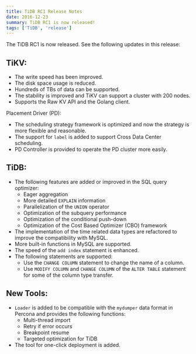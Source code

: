 ```yaml
---
title: TiDB RC1 Release Notes
date: 2016-12-23
summary: TiDB RC1 is now released!
tags: ['TiDB', 'release']
---
```


The TiDB RC1 is now released. See the following updates in this release:


## TiKV:
+ The write speed has been improved.
+ The disk space usage is reduced.
+ Hundreds of TBs of data can be supported.  
+ The stability is improved and TiKV can support a cluster with 200 nodes.
+ Supports the Raw KV API and the Golang client.

Placement Driver (PD):
+ The scheduling strategy framework is optimized and now the strategy is more flexible and reasonable.
+ The support for `label` is added to support Cross Data Center scheduling.
+ PD Controller is provided to operate the PD cluster more easily.

## TiDB:
+ The following features are added or improved in the SQL query optimizer:
	- Eager aggregation
	- More detailed `EXPLAIN` information
	- Parallelization of the `UNION` operator
	- Optimization of the subquery performance
	- Optimization of the conditional push-down
	- Optimization of the Cost Based Optimizer (CBO) framework
+ The implementation of the time related data types are refactored to improve the compatibility with MySQL.
+  More built-in functions in MySQL are supported. 
+  The speed of the `add index` statement is enhanced.
+  The following statements are supported:
	-  Use the `CHANGE COLUMN` statement to change the name of a column.
	-  Use `MODIFY COLUMN` and `CHANGE COLUMN` of the `ALTER TABLE` statement for some of the column type transfer.
	
## New Tools:
+ `Loader` is added to be compatible with the `mydumper` data format in Percona and provides the following functions:
	- Multi-thread import
	- Retry if error occurs
	- Breakpoint resume
	- Targeted optimization for TiDB
+ The tool for one-click deployment is added.
